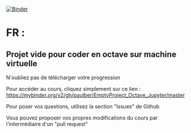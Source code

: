 [![Binder](https://mybinder.org/badge_logo.svg)](https://mybinder.org/v2/gh/paulber/EmptyProject_Octave_Jupyter/master)

# FR :

## Projet vide pour coder en octave sur machine virtuelle

N'oubliez pas de télécharger votre progression

Pour accéder au cours, cliquez simplement sur ce lien : https://mybinder.org/v2/gh/paulber/EmptyProject_Octave_Jupyter/master

Pour poser vos questions, utilisez la section "Issues" de Github

Vous pouvez proposer vos propres modifications du cours par l'intermédiaire d'un "pull request"
